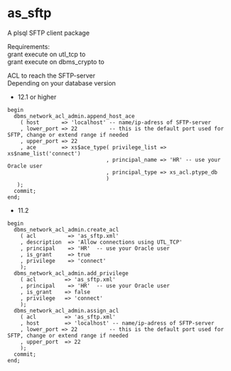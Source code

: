 # as_sftp
A plsql SFTP client package

Requirements:  
grant execute on utl_tcp to <user>  
grant execute on dbms_crypto to <user>  
  
ACL to reach the SFTP-server  
Depending on your database version  
* 12.1 or higher  
<pre><code>begin  
  dbms_network_acl_admin.append_host_ace  
    ( host       => 'localhost' -- name/ip-adress of SFTP-server   
    , lower_port => 22          -- this is the default port used for SFTP, change or extend range if needed  
    , upper_port => 22  
    , ace        => xs$ace_type( privilege_list => xs$name_list('connect')  
                               , principal_name => 'HR' -- use your Oracle user  
                               , principal_type => xs_acl.ptype_db  
                               )  
   );  
  commit;  
end;</code></pre>
  
* 11.2  
<pre><code>begin  
  dbms_network_acl_admin.create_acl  
    ( acl          => 'as_sftp.xml'  
    , description  => 'Allow connections using UTL_TCP'  
    , principal    => 'HR'  -- use your Oracle user  
    , is_grant     => true  
    , privilege    => 'connect'  
    );  
  dbms_network_acl_admin.add_privilege  
    ( acl         => 'as_sftp.xml'  
    , principal    => 'HR'  -- use your Oracle user  
    , is_grant    => false  
    , privilege   => 'connect'  
    );  
  dbms_network_acl_admin.assign_acl  
    ( acl         => 'as_sftp.xml'  
    , host        => 'localhost' -- name/ip-adress of SFTP-server   
    , lower_port => 22          -- this is the default port used for SFTP, change or extend range if needed  
    , upper_port  => 22  
    );  
  commit;  
end;</code></pre>

